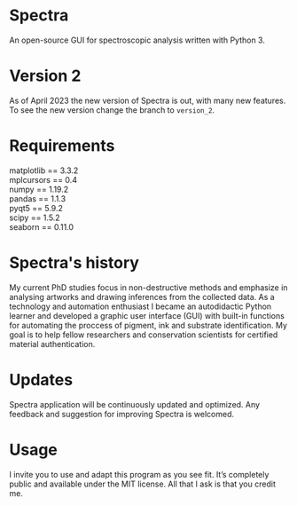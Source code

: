 # Spectra
An open-source GUI for spectroscopic analysis written with Python 3.

# Version 2
As of April 2023 the new version of Spectra is out, with many new features. To see the new version change the branch to `version_2`.

# Requirements

matplotlib == 3.3.2<br/>
mplcursors == 0.4<br/>
numpy == 1.19.2<br/>
pandas == 1.1.3<br/>
pyqt5 == 5.9.2<br/>
scipy == 1.5.2<br/>
seaborn == 0.11.0

# Spectra's history
My current PhD studies focus in non-destructive methods and emphasize in analysing artworks and drawing inferences from the collected data. As a technology and automation enthusiast I became an autodidactic Python learner and developed a graphic user interface (GUI) with built-in functions for automating the proccess of pigment, ink and substrate identification. My goal is to help fellow researchers and conservation scientists for certified material authentication.

# Updates
Spectra application will be continuously updated and optimized. Any feedback and suggestion for improving Spectra is welcomed.

# Usage
I invite you to use and adapt this program as you see fit. It’s completely public and available under the MIT license. All that I ask is that you credit me.
